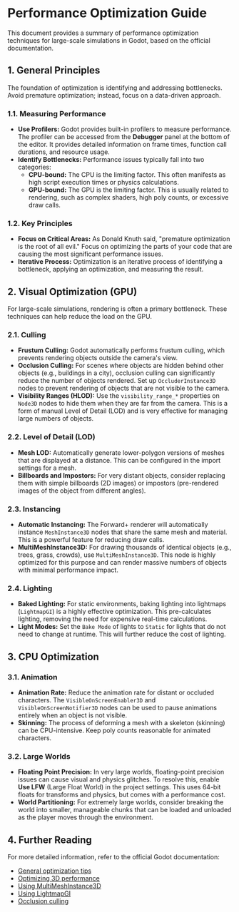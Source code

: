 # Performance Optimization Guide

This document provides a summary of performance optimization techniques for large-scale simulations in Godot, based on the official documentation.

## 1. General Principles

The foundation of optimization is identifying and addressing bottlenecks. Avoid premature optimization; instead, focus on a data-driven approach.

### 1.1. Measuring Performance

- **Use Profilers:** Godot provides built-in profilers to measure performance. The profiler can be accessed from the **Debugger** panel at the bottom of the editor. It provides detailed information on frame times, function call durations, and resource usage.
- **Identify Bottlenecks:** Performance issues typically fall into two categories:
    - **CPU-bound:** The CPU is the limiting factor. This often manifests as high script execution times or physics calculations.
    - **GPU-bound:** The GPU is the limiting factor. This is usually related to rendering, such as complex shaders, high poly counts, or excessive draw calls.

### 1.2. Key Principles

- **Focus on Critical Areas:** As Donald Knuth said, "premature optimization is the root of all evil." Focus on optimizing the parts of your code that are causing the most significant performance issues.
- **Iterative Process:** Optimization is an iterative process of identifying a bottleneck, applying an optimization, and measuring the result.

## 2. Visual Optimization (GPU)

For large-scale simulations, rendering is often a primary bottleneck. These techniques can help reduce the load on the GPU.

### 2.1. Culling

- **Frustum Culling:** Godot automatically performs frustum culling, which prevents rendering objects outside the camera's view.
- **Occlusion Culling:** For scenes where objects are hidden behind other objects (e.g., buildings in a city), occlusion culling can significantly reduce the number of objects rendered. Set up `OccluderInstance3D` nodes to prevent rendering of objects that are not visible to the camera.
- **Visibility Ranges (HLOD):** Use the `visibility_range_*` properties on `Node3D` nodes to hide them when they are far from the camera. This is a form of manual Level of Detail (LOD) and is very effective for managing large numbers of objects.

### 2.2. Level of Detail (LOD)

- **Mesh LOD:** Automatically generate lower-polygon versions of meshes that are displayed at a distance. This can be configured in the import settings for a mesh.
- **Billboards and Impostors:** For very distant objects, consider replacing them with simple billboards (2D images) or impostors (pre-rendered images of the object from different angles).

### 2.3. Instancing

- **Automatic Instancing:** The Forward+ renderer will automatically instance `MeshInstance3D` nodes that share the same mesh and material. This is a powerful feature for reducing draw calls.
- **MultiMeshInstance3D:** For drawing thousands of identical objects (e.g., trees, grass, crowds), use `MultiMeshInstance3D`. This node is highly optimized for this purpose and can render massive numbers of objects with minimal performance impact.

### 2.4. Lighting

- **Baked Lighting:** For static environments, baking lighting into lightmaps (`LightmapGI`) is a highly effective optimization. This pre-calculates lighting, removing the need for expensive real-time calculations.
- **Light Modes:** Set the `Bake Mode` of lights to `Static` for lights that do not need to change at runtime. This will further reduce the cost of lighting.

## 3. CPU Optimization

### 3.1. Animation

- **Animation Rate:** Reduce the animation rate for distant or occluded characters. The `VisibleOnScreenEnabler3D` and `VisibleOnScreenNotifier3D` nodes can be used to pause animations entirely when an object is not visible.
- **Skinning:** The process of deforming a mesh with a skeleton (skinning) can be CPU-intensive. Keep poly counts reasonable for animated characters.

### 3.2. Large Worlds

- **Floating Point Precision:** In very large worlds, floating-point precision issues can cause visual and physics glitches. To resolve this, enable **Use LFW** (Large Float World) in the project settings. This uses 64-bit floats for transforms and physics, but comes with a performance cost.
- **World Partitioning:** For extremely large worlds, consider breaking the world into smaller, manageable chunks that can be loaded and unloaded as the player moves through the environment.

## 4. Further Reading

For more detailed information, refer to the official Godot documentation:

- [General optimization tips](https://docs.godotengine.org/en/stable/tutorials/performance/general_optimization.html)
- [Optimizing 3D performance](https://docs.godotengine.org/en/stable/tutorials/performance/optimizing_3d_performance.html)
- [Using MultiMeshInstance3D](https://docs.godotengine.org/en/stable/tutorials/3d/using_multi_mesh_instance.html)
- [Using LightmapGI](https://docs.godotengine.org/en/stable/tutorials/3d/global_illumination/using_lightmap_gi.html)
- [Occlusion culling](https://docs.godotengine.org/en/stable/tutorials/3d/occlusion_culling.html)